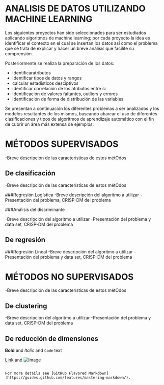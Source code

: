 # ANALISIS DE DATOS UTILIZANDO MACHINE LEARNING

Los siguientes proyectos han sido seleccionados para ser estudiados aplicando algoritmos de machine learning; por cada proyecto la idea es identificar el contexto en el cual se insertan los datos así como el problema que se trata de explicar y hacer un breve análisis que facilite su comprensión.

Posteriormente se realiza la preparación de los datos:
- identificaratributos 
- identificar tipos de datos y rangos
- calcular estadísticos desciptivos 
- identificar correlación de los atributos entre sí 
- identificación de valores faltantes, outliers y errores
- identificación de forma de distribución de las variables

Se presentan a continuación los diferentes problemas a ser analizados y los modelos resultantes de los mismos, buscando abarcar el uso de diferentes clasificaciones y tipos de algoritmos de aprendizaje automático con el fin de cubrir un área más extensa de ejemplos.




# MÉTODOS SUPERVISADOS
-Breve descripción de las características de estos métOdos

## De clasificación
-Breve descripción de las características de estos métOdos

###Regresión Logística 
-Breve descripción del algoritmo a utilizar
-Presentación del problema, CRISP-DM del problema

###Análisis del discriminante

-Breve descripción del algoritmo a utilizar
-Presentación del problema y data set, CRISP-DM del problema

## De regresión
###Regresión Lineal
-Breve descripción del algoritmo a utilizar
-Presentación del problema y data set, CRISP-DM del problema

# MÉTODOS NO SUPERVISADOS
-Breve descripción de las características de estos métOdos

## De clustering
-Breve descripción del algoritmo a utilizar
-Presentación del problema y data set, CRISP-DM del problema


## De reducción de dimensiones





**Bold** and _Italic_ and `Code` text

[Link](url) and ![Image](src)
```

For more details see [GitHub Flavored Markdown](https://guides.github.com/features/mastering-markdown/).

